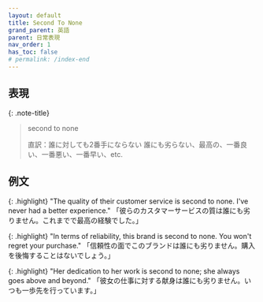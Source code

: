 ```yaml
---
layout: default
title: Second To None
grand_parent: 英語
parent: 日常表現
nav_order: 1
has_toc: false
# permalink: /index-end
---
```


## 表現
{: .note-title}
> second to none
>
> 直訳：誰に対しても2番手にならない
> 誰にも劣らない、最高の、一番良い、一番悪い、一番早い、etc.

## 例文
{: .highlight}
"The quality of their customer service is second to none. I've never had a better experience."
「彼らのカスタマーサービスの質は誰にも劣りません。これまでで最高の経験でした。」

{: .highlight}
"In terms of reliability, this brand is second to none. You won't regret your purchase."
「信頼性の面でこのブランドは誰にも劣りません。購入を後悔することはないでしょう。」

{: .highlight}
"Her dedication to her work is second to none; she always goes above and beyond."
「彼女の仕事に対する献身は誰にも劣りません。いつも一歩先を行っています。」

